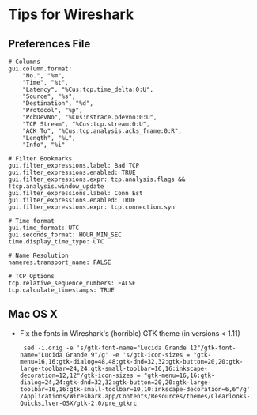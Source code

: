 # Tips for Wireshark

## Preferences File

	# Columns
	gui.column.format:
		"No.", "%m",
		"Time", "%t",
		"Latency", "%Cus:tcp.time_delta:0:U",
		"Source", "%s",
		"Destination", "%d",
		"Protocol", "%p",
		"PcbDevNo", "%Cus:nstrace.pdevno:0:U",
		"TCP Stream", "%Cus:tcp.stream:0:U",
		"ACK To", "%Cus:tcp.analysis.acks_frame:0:R",
		"Length", "%L",
		"Info", "%i"
	
	# Filter Bookmarks
	gui.filter_expressions.label: Bad TCP
	gui.filter_expressions.enabled: TRUE
	gui.filter_expressions.expr: tcp.analysis.flags && !tcp.analysis.window_update
	gui.filter_expressions.label: Conn Est
	gui.filter_expressions.enabled: TRUE
	gui.filter_expressions.expr: tcp.connection.syn

	# Time format
	gui.time_format: UTC
	gui.seconds_format: HOUR_MIN_SEC
	time.display_time_type: UTC

	# Name Resolution
	nameres.transport_name: FALSE

	# TCP Options
	tcp.relative_sequence_numbers: FALSE
	tcp.calculate_timestamps: TRUE

## Mac OS X
*  Fix the fonts in Wireshark's (horrible) GTK theme (in versions < 1.11)

		sed -i.orig -e 's/gtk-font-name="Lucida Grande 12"/gtk-font-name="Lucida Grande 9"/g' -e 's/gtk-icon-sizes = "gtk-menu=16,16:gtk-dialog=48,48:gtk-dnd=32,32:gtk-button=20,20:gtk-large-toolbar=24,24:gtk-small-toolbar=16,16:inkscape-decoration=12,12"/gtk-icon-sizes = "gtk-menu=16,16:gtk-dialog=24,24:gtk-dnd=32,32:gtk-button=20,20:gtk-large-toolbar=16,16:gtk-small-toolbar=10,10:inkscape-decoration=6,6"/g' /Applications/Wireshark.app/Contents/Resources/themes/Clearlooks-Quicksilver-OSX/gtk-2.0/pre_gtkrc
